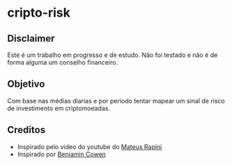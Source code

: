 # cripto-risk

## Disclaimer

Este é um trabalho em progresso e de estudo. Não foi testado e não é de forma alguma um conselho financeiro.


## Objetivo

Com base nas médias diarias e por periodo tentar mapear um sinal de risco de investimento em criptomoeadas.


## Creditos

- Inspirado pelo video do youtube do [Mateus Rapini](https://www.youtube.com/watch?v=FVf89vXvBNg)
- Inspirado por [Benjamin Cowen](https://www.youtube.com/channel/UCRvqjQPSeaWn-uEx-w0XOIg)

